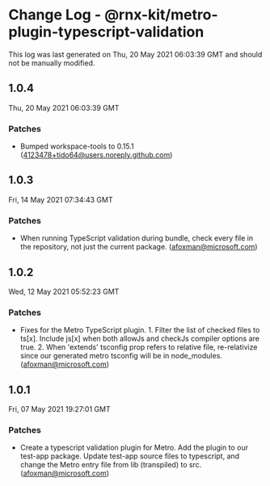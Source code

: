 # Change Log - @rnx-kit/metro-plugin-typescript-validation

This log was last generated on Thu, 20 May 2021 06:03:39 GMT and should not be manually modified.

<!-- Start content -->

## 1.0.4

Thu, 20 May 2021 06:03:39 GMT

### Patches

- Bumped workspace-tools to 0.15.1 (4123478+tido64@users.noreply.github.com)

## 1.0.3

Fri, 14 May 2021 07:34:43 GMT

### Patches

- When running TypeScript validation during bundle, check every file in the repository, not just the current package. (afoxman@microsoft.com)

## 1.0.2

Wed, 12 May 2021 05:52:23 GMT

### Patches

- Fixes for the Metro TypeScript plugin. 1. Filter the list of checked files to ts[x]. Include js[x] when both allowJs and checkJs compiler options are true. 2. When 'extends' tsconfig prop refers to relative file, re-relativize since our generated metro tsconfig will be in node_modules. (afoxman@microsoft.com)

## 1.0.1

Fri, 07 May 2021 19:27:01 GMT

### Patches

- Create a typescript validation plugin for Metro. Add the plugin to our test-app package. Update test-app source files to typescript, and change the Metro entry file from lib (transpiled) to src. (afoxman@microsoft.com)
